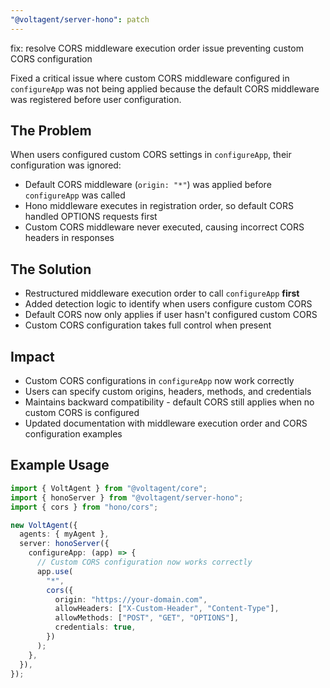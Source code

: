 ```yaml
---
"@voltagent/server-hono": patch
---
```


fix: resolve CORS middleware execution order issue preventing custom CORS configuration

Fixed a critical issue where custom CORS middleware configured in `configureApp` was not being applied because the default CORS middleware was registered before user configuration.

## The Problem

When users configured custom CORS settings in `configureApp`, their configuration was ignored:

- Default CORS middleware (`origin: "*"`) was applied before `configureApp` was called
- Hono middleware executes in registration order, so default CORS handled OPTIONS requests first
- Custom CORS middleware never executed, causing incorrect CORS headers in responses

## The Solution

- Restructured middleware execution order to call `configureApp` **first**
- Added detection logic to identify when users configure custom CORS
- Default CORS now only applies if user hasn't configured custom CORS
- Custom CORS configuration takes full control when present

## Impact

- Custom CORS configurations in `configureApp` now work correctly
- Users can specify custom origins, headers, methods, and credentials
- Maintains backward compatibility - default CORS still applies when no custom CORS is configured
- Updated documentation with middleware execution order and CORS configuration examples

## Example Usage

```typescript
import { VoltAgent } from "@voltagent/core";
import { honoServer } from "@voltagent/server-hono";
import { cors } from "hono/cors";

new VoltAgent({
  agents: { myAgent },
  server: honoServer({
    configureApp: (app) => {
      // Custom CORS configuration now works correctly
      app.use(
        "*",
        cors({
          origin: "https://your-domain.com",
          allowHeaders: ["X-Custom-Header", "Content-Type"],
          allowMethods: ["POST", "GET", "OPTIONS"],
          credentials: true,
        })
      );
    },
  }),
});
```
